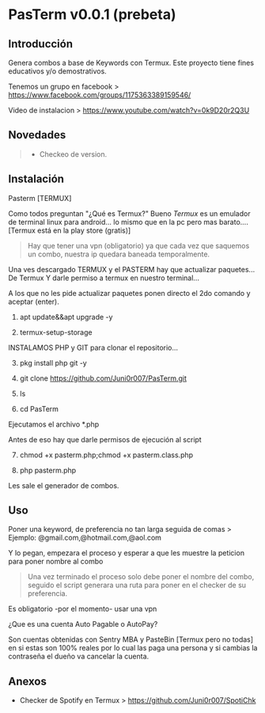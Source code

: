 # PasTerm v0.0.1 (prebeta)

## Introducción

Genera combos a base de Keywords con Termux. Este proyecto tiene fines educativos y/o demostrativos.

Tenemos un grupo en facebook > https://www.facebook.com/groups/1175363389159546/

Video de instalacion > https://www.youtube.com/watch?v=0k9D20r2Q3U

## Novedades
> - Checkeo de version.

## Instalación

Pasterm [TERMUX]

Como todos preguntan "¿Qué es Termux?"
Bueno *Termux* es un emulador de terminal linux para android... lo mismo que en la pc pero mas barato.... [Termux está en la play store (gratis)]

> Hay que tener una vpn (obligatorio) ya que cada vez que saquemos un combo, nuestra ip quedara baneada temporalmente.

Una ves descargado TERMUX y el PASTERM hay que actualizar paquetes... De Termux
Y darle permiso a termux en nuestro terminal...

A los que no les pide actualizar paquetes ponen directo el 2do comando y aceptar (enter). 

1. apt update&&apt upgrade -y

2. termux-setup-storage

INSTALAMOS PHP y GIT para clonar el repositorio...

3. pkg install php git -y

4. git clone https://github.com/Juni0r007/PasTerm.git

5. ls

6. cd PasTerm

Ejecutamos el archivo *.php 

Antes de eso hay que darle permisos de ejecución al script

7. chmod +x pasterm.php;chmod +x pasterm.class.php

8. php pasterm.php

Les sale el generador de combos.

## Uso

Poner una keyword, de preferencia no tan larga seguida de comas > Ejemplo: @gmail.com,@hotmail.com,@aol.com

Y lo pegan, empezara el proceso y esperar a que les muestre la peticion para poner nombre al combo

> Una vez terminado el proceso solo debe poner el nombre del combo, seguido el script generara una ruta para poner en el checker de su preferencia.

Es obligatorio -por el momento- usar una vpn

¿Que es una cuenta Auto Pagable o AutoPay? 

Son cuentas  obtenidas con Sentry MBA y PasteBin [Termux pero no todas] en si estas son 100% reales por lo cual las paga una persona y si cambias la contraseña el dueño va cancelar la cuenta.

## Anexos

- Checker de Spotify en Termux > https://github.com/Juni0r007/SpotiChk
